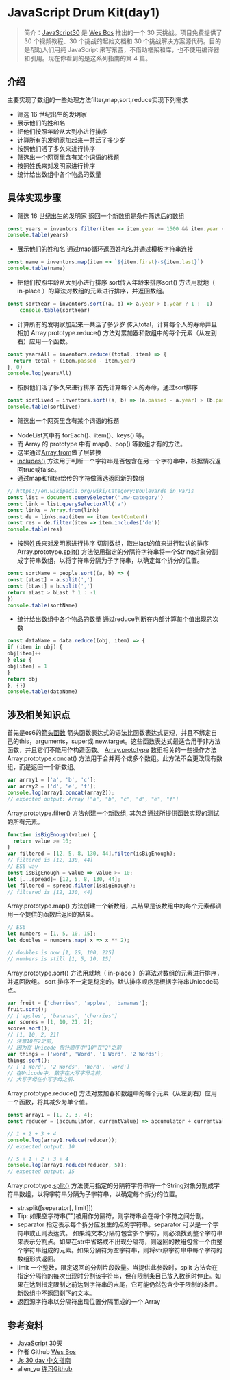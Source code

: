 # JavaScript Drum Kit(day1)
> 简介：[JavaScript30](https://javascript30.com) 是 [Wes Bos](https://github.com/wesbos) 推出的一个 30 天挑战。项目免费提供了 30 个视频教程、30 个挑战的起始文档和 30 个挑战解决方案源代码。目的是帮助人们用纯 JavaScript 来写东西，不借助框架和库，也不使用编译器和引用。现在你看到的是这系列指南的第 4 篇。

## 介绍
主要实现了数组的一些处理方法filter,map,sort,reduce实现下列需求
* 筛选 16 世纪出生的发明家 
* 展示他们的姓和名
* 把他们按照年龄从大到小进行排序
* 计算所有的发明家加起来一共活了多少岁
* 按照他们活了多久来进行排序
* 筛选出一个网页里含有某个词语的标题
* 按照姓氏来对发明家进行排序
* 统计给出数组中各个物品的数量

## 具体实现步骤
* 筛选 16 世纪出生的发明家 
返回一个新数组是条件筛选后的数组
```js
const years = inventors.filter(item => item.year >= 1500 && item.year < 1600)
console.table(years)
```
* 展示他们的姓和名
通过map循环返回姓和名并通过模板字符串连接
```js
const name = inventors.map(item => `${item.first}-${item.last}`)
console.table(name)
```
* 把他们按照年龄从大到小进行排序
sort传入年龄来排序sort() 方法用就地（ in-place ）的算法对数组的元素进行排序，并返回数组。
```js
const sortYear = inventors.sort((a, b) => a.year > b.year ? 1 : -1)
    console.table(sortYear)
```
* 计算所有的发明家加起来一共活了多少岁
传入total，计算每个人的寿命并且相加
Array.prototype.reduce() 方法对累加器和数组中的每个元素（从左到右）应用一个函数。
```js
const yearsAll = inventors.reduce((total, item) => {
  return total + (item.passed - item.year)
}, 0)
console.log(yearsAll)
```
* 按照他们活了多久来进行排序
首先计算每个人的寿命，通过sort排序
```js
const sortLived = inventors.sort((a, b) => (a.passed - a.year) > (b.passed - b.year) ? 1 : -1)
console.table(sortLived)
```
* 筛选出一个网页里含有某个词语的标题
- NodeList其中有 forEach()、item()、keys() 等。
- 而 Array 的 prototype 中有 map()、pop() 等数组才有的方法。
- 这里通过[Array.from](https://developer.mozilla.org/zh-CN/docs/Web/JavaScript/Reference/Global_Objects/Array/from)做了层转换
- [includes()](https://developer.mozilla.org/zh-CN/docs/Web/JavaScript/Reference/Global_Objects/String/includes) 方法用于判断一个字符串是否包含在另一个字符串中，根据情况返回true或false。
- 通过map和filter给传的字符做筛选返回新的数组
```js
// https://en.wikipedia.org/wiki/Category:Boulevards_in_Paris
const list = document.querySelector('.mw-category')
const link = list.querySelectorAll('a')
const links = Array.from(link)
const de = links.map(item => item.textContent)
const res = de.filter(item => item.includes('de'))
console.table(res)
```
* 按照姓氏来对发明家进行排序
切割数组，取出last的值来进行默认的排序
Array.prototype.[split()](https://developer.mozilla.org/zh-CN/docs/Web/JavaScript/Reference/Global_Objects/String/split) 方法使用指定的分隔符字符串将一个String对象分割成字符串数组，以将字符串分隔为子字符串，以确定每个拆分的位置。
```js
const sortName = people.sort((a, b) => {
const [aLast] = a.split(',')
const [bLast] = b.split(',')
return aLast > bLast ? 1 : -1
})
console.table(sortName)
```
* 统计给出数组中各个物品的数量 
通过reduce判断在内部计算每个值出现的次数
```js
const dataName = data.reduce((obj, item) => {
if (item in obj) {
obj[item]++
} else {
obj[item] = 1
}
return obj
}, {})
console.table(dataName)
```

## 涉及相关知识点
首先是es6的[箭头函数](https://developer.mozilla.org/zh-CN/docs/Web/JavaScript/Reference/Functions/Arrow_functions)
箭头函数表达式的语法比函数表达式更短，并且不绑定自己的this，arguments，super或 new.target。这些函数表达式最适合用于非方法函数，并且它们不能用作构造函数。
[Array.prototype](https://developer.mozilla.org/zh-CN/docs/Web/JavaScript/Reference/Global_Objects/Array)
数组相关的一些操作方法
Array.prototype.concat() 方法用于合并两个或多个数组。此方法不会更改现有数组，而是返回一个新数组。
```js
var array1 = ['a', 'b', 'c'];
var array2 = ['d', 'e', 'f'];
console.log(array1.concat(array2));
// expected output: Array ["a", "b", "c", "d", "e", "f"]
```
Array.prototype.filter() 方法创建一个新数组, 其包含通过所提供函数实现的测试的所有元素。
```js
function isBigEnough(value) {
  return value >= 10;
}
var filtered = [12, 5, 8, 130, 44].filter(isBigEnough);
// filtered is [12, 130, 44]
// ES6 way
const isBigEnough = value => value >= 10;
let [...spread]= [12, 5, 8, 130, 44];
let filtered = spread.filter(isBigEnough);
// filtered is [12, 130, 44]
```
Array.prototype.map() 方法创建一个新数组，其结果是该数组中的每个元素都调用一个提供的函数后返回的结果。
```js
// ES6
let numbers = [1, 5, 10, 15];
let doubles = numbers.map( x => x ** 2);

// doubles is now [1, 25, 100, 225]
// numbers is still [1, 5, 10, 15]
```

Array.prototype.sort() 方法用就地（ in-place ）的算法对数组的元素进行排序，并返回数组。 sort 排序不一定是稳定的。默认排序顺序是根据字符串Unicode码点。
```js
var fruit = ['cherries', 'apples', 'bananas'];
fruit.sort(); 
// ['apples', 'bananas', 'cherries']
var scores = [1, 10, 21, 2]; 
scores.sort(); 
// [1, 10, 2, 21]
// 注意10在2之前,
// 因为在 Unicode 指针顺序中"10"在"2"之前
var things = ['word', 'Word', '1 Word', '2 Words'];
things.sort(); 
// ['1 Word', '2 Words', 'Word', 'word']
// 在Unicode中, 数字在大写字母之前,
// 大写字母在小写字母之前.
```
Array.prototype.reduce() 方法对累加器和数组中的每个元素（从左到右）应用一个函数，将其减少为单个值。
```js
const array1 = [1, 2, 3, 4];
const reducer = (accumulator, currentValue) => accumulator + currentValue;

// 1 + 2 + 3 + 4
console.log(array1.reduce(reducer));
// expected output: 10

// 5 + 1 + 2 + 3 + 4
console.log(array1.reduce(reducer, 5));
// expected output: 15
```
Array.prototype.[split()](https://developer.mozilla.org/zh-CN/docs/Web/JavaScript/Reference/Global_Objects/String/split) 方法使用指定的分隔符字符串将一个String对象分割成字符串数组，以将字符串分隔为子字符串，以确定每个拆分的位置。 
* str.split([separator[, limit]])
* Tip: 如果空字符串("")被用作分隔符，则字符串会在每个字符之间分割。
* separator
指定表示每个拆分应发生的点的字符串。separator 可以是一个字符串或正则表达式。 如果纯文本分隔符包含多个字符，则必须找到整个字符串来表示分割点。如果在str中省略或不出现分隔符，则返回的数组包含一个由整个字符串组成的元素。如果分隔符为空字符串，则将str原字符串中每个字符的数组形式返回。
* limit
一个整数，限定返回的分割片段数量。当提供此参数时，split 方法会在指定分隔符的每次出现时分割该字符串，但在限制条目已放入数组时停止。如果在达到指定限制之前达到字符串的末尾，它可能仍然包含少于限制的条目。新数组中不返回剩下的文本。
* 返回源字符串以分隔符出现位置分隔而成的一个 Array 

## 参考资料
* [JavaScript 30天](https://javascript30.com/)
* 作者 Github [Wes Bos](https://github.com/wesbos)
* [Js 30 day 中文指南](https://github.com/soyaine/JavaScript30)
* allen_yu [练习Github](https://github.com/shunnien/JavaScript30day)